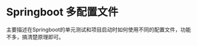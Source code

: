 # Springboot 多配置文件
                                                   
主要描述在Springboot的单元测试和项目启动时如何使用不同的配置文件，功能不多，搞清楚原理即可。